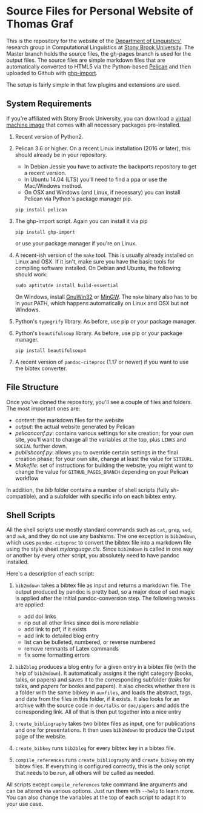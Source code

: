 Source Files for Personal Website of Thomas Graf
================================================

This is the repository for the website of the [Department of Linguistics'](http://linguistics.stonybrook.edu) research group in Computational Linguistics at [Stony Brook University](http://www.stonybrook.edu).
The Master branch holds the source files, the gh-pages branch is used for the output files.
The source files are simple markdown files that are automatically converted to HTML5 via the Python-based [Pelican](http://docs.getpelican.com/) and then uploaded to Github with [ghp-import](https://github.com/davisp/ghp-import).

The setup is fairly simple in that few plugins and extensions are used.

System Requirements
-------------------

If you're affiliated with Stony Brook University, you can download a [virtual machine image](https://drive.google.com/a/stonybrook.edu/file/d/0B09645QdWLiYUldGSGl5Tmx0Vm8/view?usp=sharing) that comes with all necessary packages pre-installed.

1.  Recent version of Python2.

1.  Pelican 3.6 or higher.
    On a recent Linux installation (2016 or later), this should already be in your repository.
    
    - In Debian Jessie you have to activate the backports repository to get a recent version.
    - In Ubuntu 14.04 (LTS) you'll need to find a ppa or use the Mac/Windows method.
    - On OSX and Windows (and Linux, if necessary) you can install Pelican via Python's package manager pip.

    ~~~~~
    pip install pelican
    ~~~~~

1.  The ghp-import script.
    Again you can install it via pip

    ~~~~~
    pip install ghp-import
    ~~~~~

    or use your package manager if you're on Linux.

1.  A recent-ish version of the `make` tool.
    This is usually already installed on Linux and OSX.
    If it isn't, make sure you have the basic tools for compiling software installed.
    On Debian and Ubuntu, the following should work:

    ~~~~
    sudo aptitutde install build-essential
    ~~~~

    On Windows, install [GnuWin32](http://gnuwin32.sourceforge.net/packages/make.htm) or [MinGW](http://www.mingw.org/).
    The `make` binary also has to be in your PATH, which happens automatically on Linux and OSX but not Windows.

1.  Python's `typogrify` library.
    As before, use pip or your package manager.

1.  Python's `beautifulsoup` library.
    As before, use pip or your package manager.

    ~~~~
    pip install beautifulsoup4
    ~~~~

1.  A recent version of `pandoc-citeproc` (1.17 or newer) if you want to use the bibtex converter.
    

File Structure
--------------

Once you've cloned the repository, you'll see a couple of files and folders.
The most important ones are:

- *content*: the markdown files for the website
- *output*: the actual website generated by Pelican
- *pelicanconf.py*: contains various settings for site creation;
  for your own site, you'll want to change all the variables at the top, plus `LINKS` and `SOCIAL` further down.
- *publishconf.py*: allows you to override certain settings in the final creation phase;
  for your own site, change at least the value for `SITEURL`.
- *Makefile*: set of instructions for building the website;
  you might want to change the value for `GITHUB_PAGES_BRANCH` depending on your Pelican workflow

In addition, the *bib* folder contains a number of shell scripts (fully sh-compatible), and a subfolder with specific info on each bibtex entry.


Shell Scripts
-------------

All the shell scripts use mostly standard commands such as `cat`, `grep`, `sed`, and `awk`, and they do not use any bashisms.
The one exception is `bib2mdown`, which uses `pandoc-citeproc` to convert the bibtex file into a markdown file using the style sheet *mylanguage.cls*.
Since `bib2mdown` is called in one way or another by every other script, you absolutely need to have pandoc installed.

Here's a description of each script:

1. `bib2mdown` takes a bibtex file as input and returns a markdown file.
   The output produced by pandoc is pretty bad, so a major dose of sed magic is applied after the initial pandoc-conversion step.
   The following tweaks are applied:

     - add doi links
     - rip out all other links since doi is more reliable 
     - add link to pdf, if it exists
     - add link to detailed blog entry
     - list can be bulleted, numbered, or reverse numbered
     - remove remnants of Latex commands
     - fix some formatting errors

1. `bib2blog` produces a blog entry for a given entry in a bibtex file (with the help of `bib2mdown`).
   It automatically assigns it the right category (books, talks, or papers) and saves it to the corresponding subfolder (*talks* for talks, and *papers* for books and papers).
   It also checks whether there is a folder with the same bibkey in `auxfiles`, and loads the abstract, tags, and date from the files in this folder, if it exists.
   It also looks for an archive with the source code in `doc/talks` or `doc/papers` and adds the corresponding link.
   All of that is then put together into a nice entry

1. `create_bibliography` takes two bibtex files as input, one for publications and one for presentations.
   It then uses `bib2mdown` to produce the Output page of the website.

1. `create_bibkey` runs `bib2blog` for every bibtex key in a bibtex file.

1. `compile_references` runs `create_bibliography` and `create_bibkey` on my bibtex files.
   If everything is configured correctly, this is the only script that needs to be run, all others will be called as needed.

All scripts except `compile_references` take command line arguments and can be altered via various options.
Just run them with ``--help`` to learn more.
You can also change the variables at the top of each script to adapt it to your use case.
